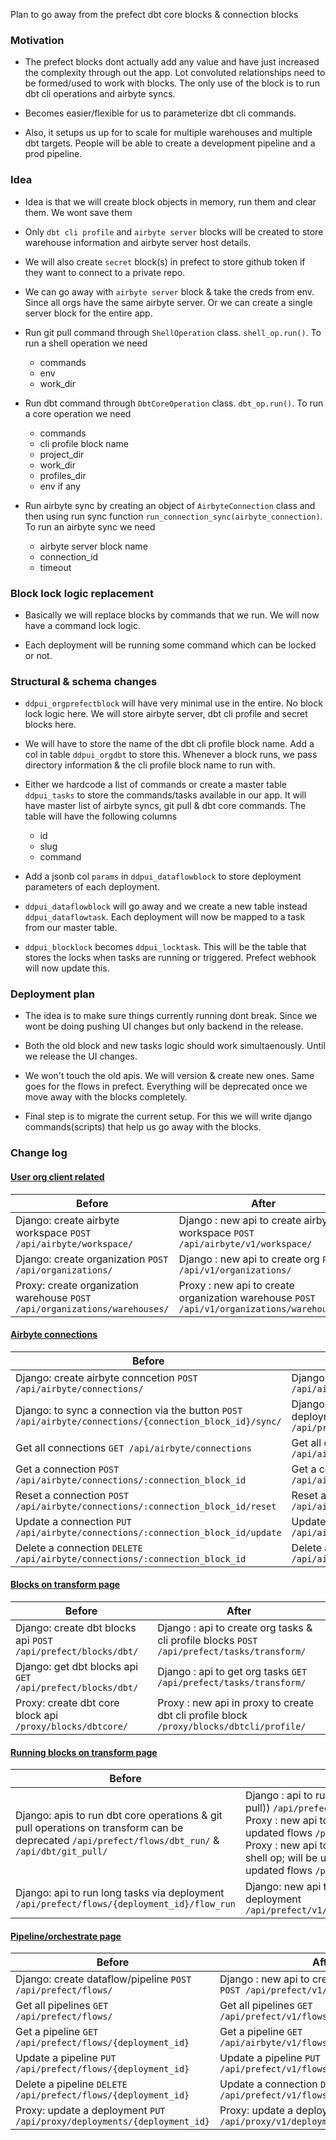 Plan to go away from the prefect dbt core blocks & connection blocks

### Motivation

- The prefect blocks dont actually add any value and have just increased the complexity through out the app. Lot convoluted relationships need to be formed/used to work with blocks. The only use of the block is to run dbt cli operations and airbyte syncs.

- Becomes easier/flexible for us to parameterize dbt cli commands.

- Also, it setups us up for to scale for multiple warehouses and multiple dbt targets. People will be able to create a development pipeline and a prod pipeline.

### Idea

- Idea is that we will create block objects in memory, run them and clear them. We wont save them

- Only `dbt cli profile` and `airbyte server` blocks will be created to store warehouse information and airbyte server host details.

- We will also create `secret` block(s) in prefect to store github token if they want to connect to a private repo.

- We can go away with `airbyte server` block & take the creds from env. Since all orgs have the same airbyte server. Or we can create a single server block for the entire app.

- Run git pull command through `ShellOperation` class. `shell_op.run()`. To run a shell operation we need

  - commands
  - env
  - work_dir

- Run dbt command through `DbtCoreOperation` class. `dbt_op.run()`. To run a core operation we need

  - commands
  - cli profile block name
  - project_dir
  - work_dir
  - profiles_dir
  - env if any

- Run airbyte sync by creating an object of `AirbyteConnection` class and then using run sync function `run_connection_sync(airbyte_connection)`. To run an airbyte sync we need

  - airbyte server block name
  - connection_id
  - timeout

### Block lock logic replacement

- Basically we will replace blocks by commands that we run. We will now have a command lock logic.

- Each deployment will be running some command which can be locked or not.

### Structural & schema changes

- `ddpui_orgprefectblock` will have very minimal use in the entire. No block lock logic here. We will store airbyte server, dbt cli profile and secret blocks here.

- We will have to store the name of the dbt cli profile block name. Add a col in table `ddpui_orgdbt` to store this. Whenever a block runs, we pass directory information & the cli profile block name to run with.

- Either we hardcode a list of commands or create a master table `ddpui_tasks` to store the commands/tasks available in our app. It will have master list of airbyte syncs, git pull & dbt core commands. The table will have the following columns

  - id
  - slug
  - command

- Add a jsonb col `params` in `ddpui_dataflowblock` to store deployment parameters of each deployment.

- `ddpui_dataflowblock` will go away and we create a new table instead `ddpui_dataflowtask`. Each deployment will now be mapped to a task from our master table.

- `ddpui_blocklock` becomes `ddpui_locktask`. This will be the table that stores the locks when tasks are running or triggered. Prefect webhook will now update this.

### Deployment plan

- The idea is to make sure things currently running dont break. Since we wont be doing pushing UI changes but only backend in the release.

- Both the old block and new tasks logic should work simultaenously. Until we release the UI changes.

- We won't touch the old apis. We will version & create new ones. Same goes for the flows in prefect. Everything will be deprecated once we move away with the blocks completely.

- Final step is to migrate the current setup. For this we will write django commands(scripts) that help us go away with the blocks.

### Change log

#### <u>User org client related</u>

| Before                                                                     | After                                                                                     |
| -------------------------------------------------------------------------- | ----------------------------------------------------------------------------------------- |
| Django: create airbyte workspace `POST /api/airbyte/workspace/`            | Django : new api to create airbyte workspace `POST /api/airbyte/v1/workspace/`            |
| Django: create organization `POST /api/organizations/`                     | Django : new api to create org `POST /api/v1/organizations/`                              |
| Proxy: create organization warehouse `POST /api/organizations/warehouses/` | Proxy : new api to create organization warehouse `POST /api/v1/organizations/warehouses/` |

#### <u>Airbyte connections</u>

| Before                                                                                                  | After                                                                                                                                         |
| ------------------------------------------------------------------------------------------------------- | --------------------------------------------------------------------------------------------------------------------------------------------- |
| Django: create airbyte conncetion `POST /api/airbyte/connections/`                                      | Django : new api to create airbyte connection `POST /api/airbyte/v1/connections/`                                                             |
| Django: to sync a connection via the button `POST /api/airbyte/connections/{connection_block_id}/sync/` | Django : reusing api to sync connection via deployment (already created in prefect_api) `POST /api/prefect/v1/flows/{deployment_id}/flow_run` |
| Get all connections `GET /api/airbyte/connections`                                                      | Get all connections `GET /api/airbyte/v1/connections`                                                                                         |
| Get a connection `POST /api/airbyte/connections/:connection_block_id`                                   | Get a connection `POST /api/airbyte/v1/connections/:connection_id`                                                                            |
| Reset a connection `POST /api/airbyte/connections/:connection_block_id/reset`                           | Reset a connection `POST /api/airbyte/v1/connections/:connection_id/reset`                                                                    |
| Update a connection `PUT /api/airbyte/connections/:connection_block_id/update`                          | Update a connection `PUT /api/airbyte/v1/connections/:connection_id/update`                                                                   |
| Delete a connection `DELETE /api/airbyte/connections/:connection_block_id`                              | Delete a connection `DELETE /api/airbyte/v1/connections/:connection_id`                                                                       |

#### <u>Blocks on transform page</u>

| Before                                                        | After                                                                                      |
| ------------------------------------------------------------- | ------------------------------------------------------------------------------------------ |
| Django: create dbt blocks api `POST /api/prefect/blocks/dbt/` | Django : api to create org tasks & cli profile blocks `POST /api/prefect/tasks/transform/` |
| Django: get dbt blocks api `GET /api/prefect/blocks/dbt/`     | Django : api to get org tasks `GET /api/prefect/tasks/transform/`                          |
| Proxy: create dbt core block api `/proxy/blocks/dbtcore/`     | Proxy : new api in proxy to create dbt cli profile block `/proxy/blocks/dbtcli/profile/`   |

#### <u>Running blocks on transform page</u>

| Before                                                                                                                                            | After                                                                                                                                                                                                                                                                                                                                                  |
| ------------------------------------------------------------------------------------------------------------------------------------------------- | ------------------------------------------------------------------------------------------------------------------------------------------------------------------------------------------------------------------------------------------------------------------------------------------------------------------------------------------------------ |
| Django: apis to run dbt core operations & git pull operations on transform can be deprecated `/api/prefect/flows/dbt_run/` & `/api/dbt/git_pull/` | Django : api to run tasks (dbt + shell operation(git pull)) `/api/prefect/tasks/{orgtask_id}/run/` <br /> Proxy : new api to run tasks (dbt tasks) via updated flows `/proxy/v1/flows/dbtcore/run/` <br /> Proxy : new api to run shell operations (a general shell op; will be used for git pull for now) via updated flows `/proxy/flows/shell/run/` |
| Django: api to run long tasks via deployment `/api/prefect/flows/{deployment_id}/flow_run`                                                        | Django: new api to run long running tasks via deployment `/api/prefect/v1/flows/{deployment_id}/flow_run`                                                                                                                                                                                                                                              |

#### <u>Pipeline/orchestrate page</u>

| Before                                                                  | After                                                                      |
| ----------------------------------------------------------------------- | -------------------------------------------------------------------------- |
| Django: create dataflow/pipeline `POST /api/prefect/flows/`             | Django : new api to create dataflow/pipeline `POST /api/prefect/v1/flows/` |
| Get all pipelines `GET /api/prefect/flows/`                             | Get all pipelines `GET /api/prefect/v1/flows/`                             |
| Get a pipeline `GET /api/prefect/flows/{deployment_id}`                 | Get a pipeline `GET /api/airbyte/v1/flows/{deployment_id}`                 |
| Update a pipeline `PUT /api/prefect/flows/{deployment_id}`              | Update a pipeline `PUT /api/prefect/v1/flows/{deployment_id}`              |
| Delete a pipeline `DELETE /api/prefect/flows/{deployment_id}`           | Update a connection `DELETE /api/prefect/v1/flows/{deployment_id}`         |
| Proxy: update a deployment `PUT /api/proxy/deployments/{deployment_id}` | Proxy: update a deployment `PUT /api/proxy/v1/deployments/{deployment_id}` |
